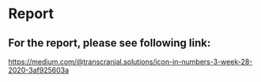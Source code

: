 # Report


## For the report, please see following link:

https://medium.com/@transcranial.solutions/icon-in-numbers-3-week-28-2020-3af925603a
